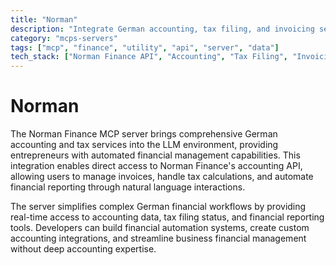 ```yaml
---
title: "Norman"
description: "Integrate German accounting, tax filing, and invoicing services directly into LLM environments for financial automation."
category: "mcps-servers"
tags: ["mcp", "finance", "utility", "api", "server", "data"]
tech_stack: ["Norman Finance API", "Accounting", "Tax Filing", "Invoicing", "Financial Automation"]
---
```


# Norman

The Norman Finance MCP server brings comprehensive German accounting and tax services into the LLM environment, providing entrepreneurs with automated financial management capabilities. This integration enables direct access to Norman Finance's accounting API, allowing users to manage invoices, handle tax calculations, and automate financial reporting through natural language interactions.

The server simplifies complex German financial workflows by providing real-time access to accounting data, tax filing status, and financial reporting tools. Developers can build financial automation systems, create custom accounting integrations, and streamline business financial management without deep accounting expertise.
